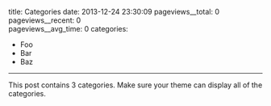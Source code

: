 title: Categories
date: 2013-12-24 23:30:09
pageviews__total: 0  
pageviews__recent: 0  
pageviews__avg_time: 0
categories:
- Foo
- Bar
- Baz
---

This post contains 3 categories. Make sure your theme can display all of the categories.
